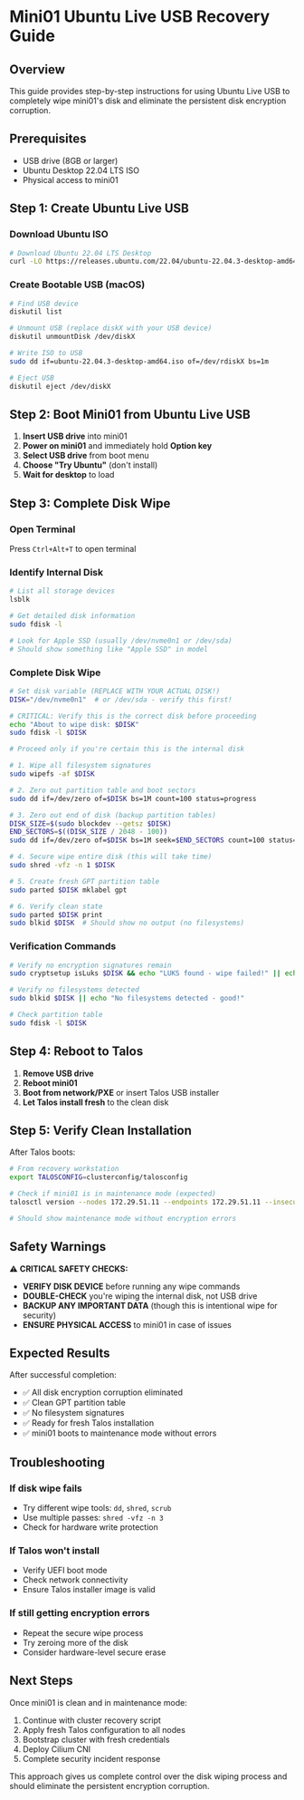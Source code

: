 # Mini01 Ubuntu Live USB Recovery Guide

## Overview

This guide provides step-by-step instructions for using Ubuntu Live USB to completely wipe mini01's disk and eliminate the persistent disk encryption corruption.

## Prerequisites

- USB drive (8GB or larger)
- Ubuntu Desktop 22.04 LTS ISO
- Physical access to mini01

## Step 1: Create Ubuntu Live USB

### Download Ubuntu ISO

```bash
# Download Ubuntu 22.04 LTS Desktop
curl -LO https://releases.ubuntu.com/22.04/ubuntu-22.04.3-desktop-amd64.iso
```

### Create Bootable USB (macOS)

```bash
# Find USB device
diskutil list

# Unmount USB (replace diskX with your USB device)
diskutil unmountDisk /dev/diskX

# Write ISO to USB
sudo dd if=ubuntu-22.04.3-desktop-amd64.iso of=/dev/rdiskX bs=1m

# Eject USB
diskutil eject /dev/diskX
```

## Step 2: Boot Mini01 from Ubuntu Live USB

1. **Insert USB drive** into mini01
2. **Power on mini01** and immediately hold **Option key**
3. **Select USB drive** from boot menu
4. **Choose "Try Ubuntu"** (don't install)
5. **Wait for desktop** to load

## Step 3: Complete Disk Wipe

### Open Terminal

Press `Ctrl+Alt+T` to open terminal

### Identify Internal Disk

```bash
# List all storage devices
lsblk

# Get detailed disk information
sudo fdisk -l

# Look for Apple SSD (usually /dev/nvme0n1 or /dev/sda)
# Should show something like "Apple SSD" in model
```

### Complete Disk Wipe

```bash
# Set disk variable (REPLACE WITH YOUR ACTUAL DISK!)
DISK="/dev/nvme0n1"  # or /dev/sda - verify this first!

# CRITICAL: Verify this is the correct disk before proceeding
echo "About to wipe disk: $DISK"
sudo fdisk -l $DISK

# Proceed only if you're certain this is the internal disk

# 1. Wipe all filesystem signatures
sudo wipefs -af $DISK

# 2. Zero out partition table and boot sectors
sudo dd if=/dev/zero of=$DISK bs=1M count=100 status=progress

# 3. Zero out end of disk (backup partition tables)
DISK_SIZE=$(sudo blockdev --getsz $DISK)
END_SECTORS=$((DISK_SIZE / 2048 - 100))
sudo dd if=/dev/zero of=$DISK bs=1M seek=$END_SECTORS count=100 status=progress

# 4. Secure wipe entire disk (this will take time)
sudo shred -vfz -n 1 $DISK

# 5. Create fresh GPT partition table
sudo parted $DISK mklabel gpt

# 6. Verify clean state
sudo parted $DISK print
sudo blkid $DISK  # Should show no output (no filesystems)
```

### Verification Commands

```bash
# Verify no encryption signatures remain
sudo cryptsetup isLuks $DISK && echo "LUKS found - wipe failed!" || echo "No LUKS - wipe successful!"

# Verify no filesystems detected
sudo blkid $DISK || echo "No filesystems detected - good!"

# Check partition table
sudo fdisk -l $DISK
```

## Step 4: Reboot to Talos

1. **Remove USB drive**
2. **Reboot mini01**
3. **Boot from network/PXE** or insert Talos USB installer
4. **Let Talos install fresh** to the clean disk

## Step 5: Verify Clean Installation

After Talos boots:

```bash
# From recovery workstation
export TALOSCONFIG=clusterconfig/talosconfig

# Check if mini01 is in maintenance mode (expected)
talosctl version --nodes 172.29.51.11 --endpoints 172.29.51.11 --insecure

# Should show maintenance mode without encryption errors
```

## Safety Warnings

⚠️ **CRITICAL SAFETY CHECKS:**

- **VERIFY DISK DEVICE** before running any wipe commands
- **DOUBLE-CHECK** you're wiping the internal disk, not USB drive
- **BACKUP ANY IMPORTANT DATA** (though this is intentional wipe for security)
- **ENSURE PHYSICAL ACCESS** to mini01 in case of issues

## Expected Results

After successful completion:

- ✅ All disk encryption corruption eliminated
- ✅ Clean GPT partition table
- ✅ No filesystem signatures
- ✅ Ready for fresh Talos installation
- ✅ mini01 boots to maintenance mode without errors

## Troubleshooting

### If disk wipe fails

- Try different wipe tools: `dd`, `shred`, `scrub`
- Use multiple passes: `shred -vfz -n 3`
- Check for hardware write protection

### If Talos won't install

- Verify UEFI boot mode
- Check network connectivity
- Ensure Talos installer image is valid

### If still getting encryption errors

- Repeat the secure wipe process
- Try zeroing more of the disk
- Consider hardware-level secure erase

## Next Steps

Once mini01 is clean and in maintenance mode:

1. Continue with cluster recovery script
2. Apply fresh Talos configuration to all nodes
3. Bootstrap cluster with fresh credentials
4. Deploy Cilium CNI
5. Complete security incident response

This approach gives us complete control over the disk wiping process and should eliminate the persistent encryption corruption.
